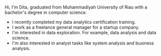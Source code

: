 

<!---
dita6/dita6 is a ✨ special ✨ repository because its `README.md` (this file) appears on your GitHub profile.
You can click the Preview link to take a look at your changes.
--->
Hi, I'm Dita, graduated from Muhammadiyah University of Riau with a bachelor's degree in computer science.

- I recently completed my data analytics certification training.
- I work as a freelance general manager for a startup company.
- I'm interested in data exploration. For example, data analysis and data science. 
- I'm also interested in analyst tasks like system analysis and business analysis.
